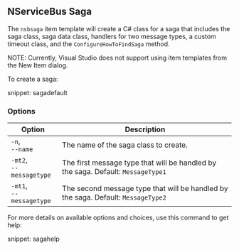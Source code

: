 ## NServiceBus Saga

The `nsbsaga` item template will create a C# class for a saga that includes the saga class, saga data class, handlers for two message types, a custom timeout class, and the `ConfigureHowToFindSaga` method.

NOTE: Currently, Visual Studio does not support using item templates from the New Item dialog.

To create a saga:

snippet: sagadefault

### Options

| Option | Description |
|-|-|
| `-n`,<br/>`--name` | The name of the saga class to create. |
| `-mt2`,<br/>`--messagetype` | The first message type that will be handled by the saga. Default: `MessageType1` |
| `-mt1`,<br/>`--messagetype` | The second message type that will be handled by the saga. Default: `MessageType2` |

For more details on available options and choices, use this command to get help:

snippet: sagahelp